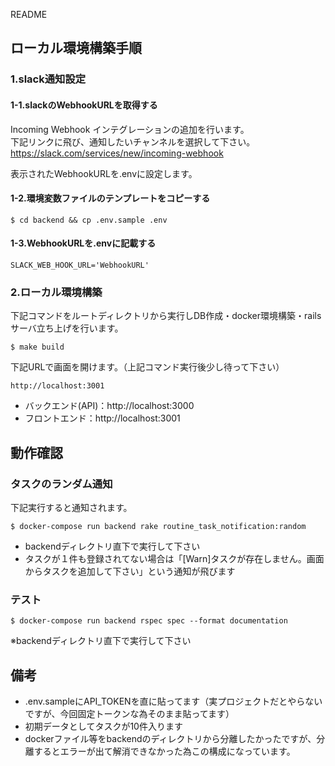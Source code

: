  README

## ローカル環境構築手順


### 1.slack通知設定

#### 1-1.slackのWebhookURLを取得する

Incoming Webhook インテグレーションの追加を行います。  
下記リンクに飛び、通知したいチャンネルを選択して下さい。  
https://slack.com/services/new/incoming-webhook

表示されたWebhookURLを.envに設定します。

#### 1-2.環境変数ファイルのテンプレートをコピーする

```
$ cd backend && cp .env.sample .env
```

#### 1-3.WebhookURLを.envに記載する

```.env
SLACK_WEB_HOOK_URL='WebhookURL'
```

### 2.ローカル環境構築

下記コマンドをルートディレクトリから実行しDB作成・docker環境構築・railsサーバ立ち上げを行います。

```
$ make build
```

下記URLで画面を開けます。（上記コマンド実行後少し待って下さい）

```
http://localhost:3001
```

- バックエンド(API)：http://localhost:3000
- フロントエンド：http://localhost:3001

## 動作確認

### タスクのランダム通知

下記実行すると通知されます。  

```
$ docker-compose run backend rake routine_task_notification:random
```

- backendディレクトリ直下で実行して下さい  
- タスクが１件も登録されてない場合は「[Warn]タスクが存在しません。画面からタスクを追加して下さい」という通知が飛びます


### テスト

```
$ docker-compose run backend rspec spec --format documentation
```

※backendディレクトリ直下で実行して下さい

## 備考

- .env.sampleにAPI_TOKENを直に貼ってます（実プロジェクトだとやらないですが、今回固定トークンな為そのまま貼ってます）
- 初期データとしてタスクが10件入ります
- dockerファイル等をbackendのディレクトリから分離したかったですが、分離するとエラーが出て解消できなかった為この構成になっています。